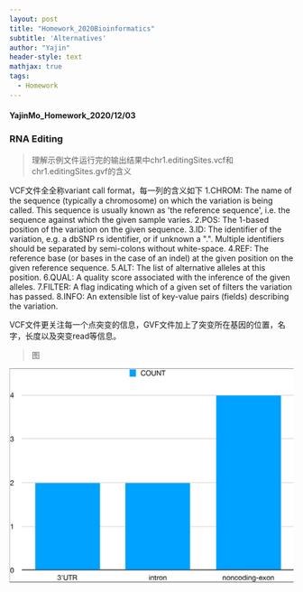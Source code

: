 ```yaml
---
layout: post
title: "Homework_2020Bioinformatics"
subtitle: 'Alternatives'
author: "Yajin"
header-style: text
mathjax: true
tags:
  - Homework
---
```


#### YajinMo_Homework_2020/12/03

### RNA Editing

> 理解示例文件运行完的输出结果中chr1.editingSites.vcf和chr1.editingSites.gvf的含义

VCF文件全全称variant call format，每一列的含义如下
 1.CHROM: The name of the sequence (typically a chromosome) on which the variation is being called. This sequence is usually known as 'the reference sequence', i.e. the sequence against which the given sample varies.
 2.POS: The 1-based position of the variation on the given sequence.
 3.ID: The identifier of the variation, e.g. a dbSNP rs identifier, or if unknown a ".". Multiple identifiers should be separated by semi-colons without white-space.
 4.REF: The reference base (or bases in the case of an indel) at the given position on the given reference sequence.
 5.ALT: The list of alternative alleles at this position.
 6.QUAL: A quality score associated with the inference of the given alleles.
 7.FILTER: A flag indicating which of a given set of filters the variation has passed.
 8.INFO: An extensible list of key-value pairs (fields) describing the variation.

VCF文件更关注每一个点突变的信息，GVF文件加上了突变所在基因的位置，名字，长度以及突变read等信息。

> 图

![Figure 1](/img/in-post/RNA_edting.JPG)

